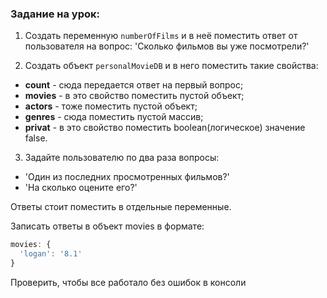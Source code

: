 ### Задание на урок:

1. Создать переменную `numberOfFilms` и в неё поместить ответ от пользователя на вопрос: 'Сколько фильмов вы уже посмотрели?'

2. Создать объект `personalMovieDB` и в него поместить такие свойства:

- **count** - сюда передается ответ на первый вопрос;
- **movies** - в это свойство поместить пустой объект;
- **actors** - тоже поместить пустой объект;
- **genres** - сюда поместить пустой массив;
- **privat** - в это свойство поместить boolean(логическое) значение false.

3. Задайте пользователю по два раза вопросы:

- 'Один из последних просмотренных фильмов?'
- 'На сколько оцените его?'

Ответы стоит поместить в отдельные переменные.

Записать ответы в объект movies в формате:

```js
movies: {
  'logan': '8.1'
}
```

Проверить, чтобы все работало без ошибок в консоли
